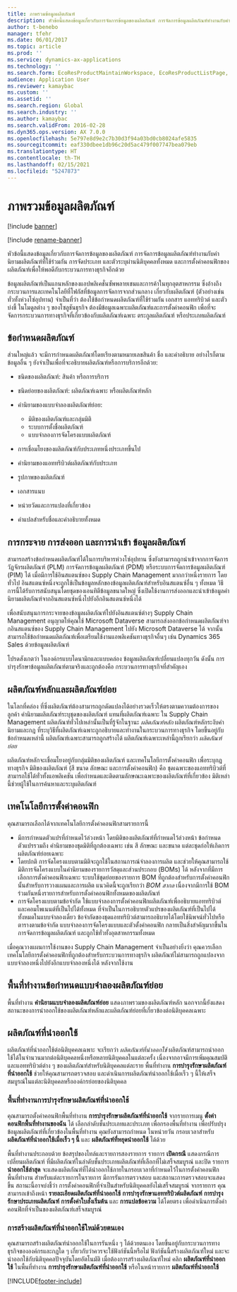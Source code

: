 ```yaml
---
title: ภาพรวมข้อมูลผลิตภัณฑ์
description: หัวข้อนี้แสดงข้อมูลเกี่ยวกับการจัดการข้อมูลของผลิตภัณฑ์ การจัดการข้อมูลผลิตภัณฑ์ทำงานกับคำนิยามผลิตภัณฑ์ที่ใช้ร่วมกัน การจัดประเภท และตัวระบุผ่านนิติบุคคลทั้งหมด และการตั้งค่าคอนฟิกของผลิตภัณฑ์เพื่อให้พอดีกับกระบวนการทางธุรกิจอีกด้วย
author: t-benebo
manager: tfehr
ms.date: 06/01/2017
ms.topic: article
ms.prod: ''
ms.service: dynamics-ax-applications
ms.technology: ''
ms.search.form: EcoResProductMaintainWorkspace, EcoResProductListPage, EcoResProductVariantMaintainWorkspace, EcoResProductVariantPerCompanyImagePart, EcoResProductRelationType,EcoResProductAvailabilityPart,  EcoResProductReleasedSelect, EcoResProductLookup, EcoResProductVariantsPendingReleaseFormPart, EcoResProductSearchLookup, EcoResProductNumberRename, EcoResDimensionBasedConfigWorkspace, EcoResProductVariantImagePart, EcoResProductImagePart, EcoResProductVariantsPerCompanyPart, InventItemIdLookupByDefaultOrderSetting, EcoResProductReleaseSessions, EcoResProductVariantMaintainWorkspaceConfiguration, EcoResProductProcessManufacturingWorkspaceConfiguration, EcoResProductMasterVariantsPart, EcoResProductDiscreteManufacturingWorkspaceConfiguration, EcoResProductVariantAvailabilityPart, EcoResProductInformationFactBox, EcoResProductLookupTest, EcoResProductImageTest, EcoResProductReleasedRecentlyCreatedFormPart, EcoResPhysicalProductDimensions, PdsMRCRegulatedListItem, EcoResProductAvailabilityPart, PdsMRCRestrictionList, InventItemIdLookupAllocationId, EcoResProductAvailability, EcoResProductEntityAttributeTableFieldAssociation, EcoResProductImagePart, EcoResProductRelation, EcoResProductReleaseAddProduct, EcoResProductPerCompanyListPage, EcoResProductParameters, PdsMRCRestrictedItemByCountryState, EngChgCasePreview, InventTablePreview, PdsMRCItemDetails, EngChgCaseAssociate, PdsMRCCustomerHistory, PdsMRCVendorHistory, PdsMRCRestrictedCountryStateByItem, InventItemIdGroupLookup, InventLocationLookup, PdsMRCValidityIntervalbyCountry, PdsMRCValidityIntervalbyCountry, PdsMRCEventTracker, PdsMRCReportingCountry, PdsMRCDocument, PdsMRCReportingList, PdsMRCItemCAS, GraphicsTestForm, EngChgPicklist
audience: Application User
ms.reviewer: kamaybac
ms.custom: ''
ms.assetid: ''
ms.search.region: Global
ms.search.industry: ''
ms.author: kamaybac
ms.search.validFrom: 2016-02-28
ms.dyn365.ops.version: AX 7.0.0
ms.openlocfilehash: 5e797e8d9e2c7b30d3f94a03bd0cb8024afe5835
ms.sourcegitcommit: eaf330dbee1db96c20d5ac479f007747bea079eb
ms.translationtype: HT
ms.contentlocale: th-TH
ms.lasthandoff: 02/15/2021
ms.locfileid: "5247873"
---
```

# <a name="product-information-overview"></a>ภาพรวมข้อมูลผลิตภัณฑ์

[!include [banner](../includes/banner.md)]

[!include [rename-banner](~/includes/cc-data-platform-banner.md)]

หัวข้อนี้แสดงข้อมูลเกี่ยวกับการจัดการข้อมูลของผลิตภัณฑ์ การจัดการข้อมูลผลิตภัณฑ์ทำงานกับคำนิยามผลิตภัณฑ์ที่ใช้ร่วมกัน การจัดประเภท และตัวระบุผ่านนิติบุคคลทั้งหมด และการตั้งค่าคอนฟิกของผลิตภัณฑ์เพื่อให้พอดีกับกระบวนการทางธุรกิจอีกด้วย 

ข้อมูลผลิตภัณฑ์เป็นแกนหลักของแอปพลิเคชั่นซัพพลายเชนและการค้าในทุกอุตสาหกรรม ซึ่งอ้างถึงกระบวนการและเทคโนโลยีที่โฟกัสที่ข้อมูลการจัดการจากส่วนกลาง เกี่ยวกับผลิตภัณฑ์ (ตัวอย่างเช่น ทั่วทั้งห่วงโซ่อุปทาน) จำเป็นที่ว่า ต้องใช้ข้อกำหนดผลิตภัณฑ์ที่ใช้ร่วมกัน เอกสาร แอททริบิวต์ และตัวบ่งชี้ ในโมดูลต่าง ๆ ของโซลูชันธุรกิจ ต้องมีข้อมูลเฉพาะผลิตภัณฑ์และการตั้งค่าคอนฟิก เพื่อที่จะจัดการกระบวนการทางธุรกิจที่เกี่ยวข้องกับผลิตภัณฑ์เฉพาะ ตระกูลผลิตภัณฑ์ หรือประเภทผลิตภัณฑ์

## <a name="product-definition"></a>ข้อกำหนดผลิตภัณฑ์

ส่วนใหญ่แล้ว จะมีการกำหนดผลิตภัณฑ์โดยเรียงตามหมายเลขสินค้า ชื่อ และคำอธิบาย อย่างไรก็ตาม ข้อมูลอื่น ๆ ยังจำเป็นเพื่อที่จะอธิบายผลิตภัณฑ์หรือการบริการอีกด้วย:

- ชนิดของผลิตภัณฑ์: สินค้า หรือการบริการ
- ชนิดย่อยของผลิตภัณฑ์: ผลิตภัณฑ์เฉพาะ หรือผลิตภัณฑ์หลัก
- คำนิยามของแบบจำลองผลิตภัณฑ์ย่อย:

     - มิติของผลิตภัณฑ์และกลุ่มมิติ
     - ระบบการตั้งชื่อผลิตภัณฑ์
     - แบบจำลองการจัดโครงแบบผลิตภัณฑ์

- การเชื่อมโยงของผลิตภัณฑ์กับประเภทหนึ่งประเภทขึ้นไป
- คำนิยามของแอททริบิวต์ผลิตภัณฑ์กับประเภท
- รูปภาพของผลิตภัณฑ์
- เอกสารแนบ
- หน่วยวัดและการแปลงที่เกี่ยวข้อง
- คำแปลสำหรับชื่อและคำอธิบายทั้งหมด

## <a name="distribution-export-and-import-of-product-data"></a>การกระจาย การส่งออก และการนำเข้า ข้อมูลผลิตภัณฑ์

สามารถสร้างข้อกำหนดผลิตภัณฑ์ได้ในการบริหารห่วงโซ่อุปทาน ซึ่งยังสามารถถูกนำเข้าจากการจัดการวัฏจักรผลิตภัณฑ์ (PLM) การจัดการข้อมูลผลิตภัณฑ์ (PDM) หรือระบบการจัดการข้อมูลผลิตภัณฑ์ (PIM) ได้ เมื่อมีการใช้อินสแตนซ์ของ Supply Chain Management มากกว่าหนึ่งรายการ โดยทั่วไป อินสแตนซ์หนึ่งจะถูกใช้เป็นข้อมูลหลักของข้อมูลผลิตภัณฑ์สำหรับอินสแตนซ์อื่น ๆ ทั้งหมด วิธีการนี้ได้รับการสนับสนุนโดยชุดของเอนทิตีข้อมูลขนาดใหญ่ ซึ่งเปิดใช้งานการส่งออกและนำเข้าข้อมูลคำนิยามผลิตภัณฑ์จากอินสแตนซ์หนึ่งไปยังอีกอินสแตนซ์หนึ่งได้

เพื่อสนับสนุนการกระจายของข้อมูลผลิตภัณฑ์ไปยังอินสแตนซ์ต่างๆ Supply Chain Management อนุญาตให้คุณใช้ Microsoft Dataverse สามารถส่งออกข้อกำหนดผลิตภัณฑ์จากอินสแตนซ์ของ Supply Chain Management ไปยัง Microsoft Dataverse ได้ จากนั้น สามารถใช้ข้อกำหนดผลิตภัณฑ์เพื่อเตรียมใช้งานแอพลิเคชันทางธุรกิจอื่นๆ เช่น Dynamics 365 Sales ด้วยข้อมูลผลิตภัณฑ์

โปรดสังเกตว่า ในองค์กรแบบไดนามิกและแบบคล่อง ข้อมูลผลิตภัณฑ์เปลี่ยนแปลงทุกวัน ดังนั้น การบำรุงรักษาข้อมูลผลิตภัณฑ์ตามจริงและถูกต้องคือ กระบวนการทางธุรกิจที่สำคัญเอง

## <a name="product-masters-and-product-variants"></a>ผลิตภัณฑ์หลักและผลิตภัณฑ์ย่อย

ในโลกที่คล่อง ที่ซึ่งผลิตภัณฑ์ต้องสามารถถูกดัดแปลงได้อย่างรวดเร็วให้ตรงตามความต้องการของลูกค้า คำนิยามผลิตภัณฑ์ระบุชุดของผลิตภัณฑ์ แทนที่ผลิตภัณฑ์เฉพาะ ใน Supply Chain Management ผลิตภัณฑ์ทั่วไปเหล่านั้นเป็นที่รู้จักในฐานะ *ผลิตภัณฑ์หลัก* ผลิตภัณฑ์หลักระงับคำนิยามและกฎ ที่ระบุวิธีที่ผลิตภัณฑ์เฉพาะถูกอธิบายและทำงานในกระบวนการทางธุรกิจ โดยขึ้นอยู่กับข้อกำหนดเหล่านี้ ผลิตภัณฑ์เฉพาะสามารถถูกสร้างได้ ผลิตภัณฑ์เฉพาะเหล่านี้ถูกเรียกว่า *ผลิตภัณฑ์ย่อย*

ผลิตภัณฑ์หลักจะเชื่อมโยงอยู่กับกลุ่มมิติของผลิตภัณฑ์ และเทคโนโลยีการตั้งค่าคอนฟิก เพื่อระบุกฎทางธุรกิจ มิติของผลิตภัณฑ์ (สี ขนาด ลักษณะ และการตั้งค่าคอนฟิก) คือ ชุดเฉพาะของแอททริบิวต์ที่สามารถใช้ได้ทั่วทั้งแอพลิเคชัน เพื่อกำหนดและติดตามลักษณะเฉพาะของผลิตภัณฑ์ที่เกี่ยวข้อง มิติเหล่านี้ช่วยผู้ใช้ในการค้นหาและระบุผลิตภัณฑ์

## <a name="configuration-technologies"></a>เทคโนโลยีการตั้งค่าคอนฟิก

คุณสามารถเลือกได้จากเทคโนโลยีการตั้งค่าคอนฟิกสามรายการนี้

- มีการกำหนดตัวแปรที่กำหนดไว้ล่วงหน้า โดยมิติของผลิตภัณฑ์ที่กำหนดไว้ล่วงหน้า ข้อกำหนดตัวแปรรวมถึง คำนิยามของชุดมิติที่ถูกต้องเฉพาะ เช่น สี ลักษณะ และขนาด แต่ละชุดก่อให้เกิดการผลิตภัณฑ์ย่อยเฉพาะ
- โดยปกติ การจัดโครงแบบตามมิติจะถูกใช้ในสถานการณ์จำลองการผลิต และช่วยให้คุณสามารถใช้มิติการจัดโครงแบบในคำนิยามของรายการวัสดุและส่วนประกอบ (BOMs) ได้ หลังจากที่มีการเลือกการตั้งค่าคอนฟิกเฉพาะ ระบบใช้ชุดย่อยของรายการ BOM ที่ถูกต้องสำหรับการตั้งค่าคอนฟิกนั้นสำหรับการวางแผนและการผลิต แนวคิดนี้จะถูกเรียกว่า *BOM สากล* เนื่องจากมีการใช้ BOM ร่วมกันหนึ่งรายการสำหรับการตั้งค่าคอนฟิกทั้งหมดของผลิตภัณฑ์
- การจัดโครงแบบตามข้อจำกัด ใช้แบบจำลองการตั้งค่าคอนฟิกผลิตภัณฑ์เพื่ออธิบายแอททริบิวต์และคอมโพเนนต์ที่เป็นไปได้ทั้งหมด ที่จำเป็นในการอธิบายตัวแปรของผลิตภัณฑ์ที่เป็นไปได้ทั้งหมดในแบบจำลองเดี่ยว ข้อจำกัดของชุดแอททริบิวต์สามารถอธิบายได้โดยใช้นิพจน์ทั่วไปหรือตารางตามข้อจำกัด แบบจำลองการจัดโครงแบบและตัวตั้งค่าคอนฟิก กลายเป็นสิ่งสำคัญมากขึ้นในการจัดการข้อมูลผลิตภัณฑ์ และถูกใช้ทั่วทั้งอุตสาหกรรมทั้งหมด

เมื่อคุณวางแผนการใช้งานของ Supply Chain Management จำเป็นอย่างยิ่งว่า คุณควรเลือกเทคโนโลยีการตั้งค่าคอนฟิกที่ถูกต้องสำหรับกระบวนการทางธุรกิจ ผลิตภัณฑ์ไม่สามารถถูกแปลงจากแบบจำลองหนึ่งไปยังอีกแบบจำลองหนึ่งได้ หลังจากใช้งาน

## <a name="product-variant-model-definition-workspace"></a>พื้นที่ทำงานข้อกำหนดแบบจำลองผลิตภัณฑ์ย่อย

พื้นที่ทำงาน **คำนิยามแบบจำลองผลิตภัณฑ์ย่อย** แสดงภาพรวมของผลิตภัณฑ์หลัก นอกจากนี้ยังแสดงสถานะของการนำออกใช้ของผลิตภัณฑ์หลักและผลิตภัณฑ์ย่อยที่เกี่ยวข้องต่อนิติบุคคลเฉพาะ

## <a name="released-products"></a>ผลิตภัณฑ์ที่นำออกใช้

ผลิตภัณฑ์ที่นำออกใช้ต่อนิติบุคคลเฉพาะ จะเรียกว่า *ผลิตภัณฑ์ที่นำออกใช้* ผลิตภัณฑ์สามารถนำออกใช้ได้ในจำนวนมากต่อนิติบุคคลหนึ่งหรือหลายนิติบุคคลในแต่ละครั้ง เนื่องจากอาจมีการเพิ่มคุณสมบัติและแอททริบิวต์ต่าง ๆ ของผลิตภัณฑ์สำหรับนิติบุคคลแต่ละราย พื้นที่ทำงาน **การบำรุงรักษาผลิตภัณฑ์ที่นำออกใช้** ช่วยให้คุณสามารถตรวจสอบ และดำเนินการผลิตภัณฑ์นำออกใช้เมื่อเร็ว ๆ นี้ให้เสร็จสมบูรณ์ในแต่ละนิติบุคคลหรือองค์กรย่อยของนิติบุคคล

### <a name="released-product-maintenance-workspace"></a>พื้นที่ทำงานการบำรุงรักษาผลิตภัณฑ์ที่นำออกใช้

คุณสามารถตั้งค่าคอนฟิกพื้นที่ทำงาน **การบำรุงรักษาผลิตภัณฑ์ที่นำออกใช้** จากรายการเมนู **ตั้งค่าคอนฟิกพื้นที่ทำงานของฉัน** ได้ เลือกลำดับชั้นประเภทและประเภท เพื่อกรองพื้นที่ทำงาน เพื่อปรับปรุงข้อมูลผลิตภัณฑ์ที่เกี่ยวข้องในพื้นที่ทำงาน คุณยังสามารถกำหนด ในหน่วยวัน กรอบเวลาสำหรับ **ผลิตภัณฑ์ที่นำออกใช้เมื่อเร็ว ๆ นี้** และ **ผลิตภัณฑ์ที่หยุดนำออกใช้** ได้ด้วย

พื้นที่ทำงานประกอบด้วย ข้อสรุปของไทล์และรายการสองรายการ รายการ **เปิดกรณี** แสดงกรณีการเปลี่ยนผลิตภัณฑ์ ที่มีผลิตภัณฑ์ในลำดับชั้นประเภทผลิตภัณฑ์ที่เลือกที่ไม่เสร็จสมบูรณ์ และปิด รายการ **นำออกใช้ล่าสุด** จะแสดงผลิตภัณฑ์ที่ได้นำออกใช้ภายในกรอบเวลาที่กำหนดไว้ในการตั้งค่าคอนฟิกพื้นที่ทำงาน สำหรับแต่ละรายการในรายการ มีการรันการตรวจสอบ และสถานะการตรวจสอบจะแสดงขึ้น สถานะนี้อาจบ่งชี้ว่า การตั้งค่าคอนฟิกที่จำเป็นสำหรับนิติบุคคลยังไม่เสร็จสมบูรณ์ จากรายการ คุณสามารถเข้าถึงหน้า **รายละเอียดผลิตภัณฑ์ที่นำออกใช้** **การบำรุงรักษาแอททริบิวต์ผลิตภัณฑ์** **การบำรุงรักษาประเภทผลิตภัณฑ์** **การตั้งค่าใบสั่งเริ่มต้น** และ **การแปลข้อความ** ได้โดยตรง เพื่อดำเนินการตั้งค่าคอนฟิกที่จำเป็นของผลิตภัณฑ์เสร็จสมบูรณ์

### <a name="manually-creating-a-new-released-product"></a>การสร้างผลิตภัณฑ์ที่นำออกใช้ใหม่ด้วยตนเอง

คุณสามารถสร้างผลิตภัณฑ์นำออกใช้ในการรันหนึ่ง ๆ ได้ด้วยตนเอง โดยขึ้นอยู่กับกระบวนการทางธุรกิจขององค์กรและกฎใด ๆ เกี่ยวกับว่าควรจะใช้ฟังก์ชันนี้หรือไม่ ฟังก์ชันนี้สร้างผลิตภัณฑ์ใหม่ และจะนำออกใช้กับนิติบุคคลปัจจุบันโดยอัตโนมัติ เมื่อต้องการสร้างผลิตภัณฑ์ใหม่ คลิก **ผลิตภัณฑ์ที่นำออกใช้** ในพื้นที่ทำงาน **การบำรุงรักษาผลิตภัณฑ์ที่นำออกใช้** หรือในหน้ารายการ **ผลิตภัณฑ์ที่นำออกใช้**


[!INCLUDE[footer-include](../../includes/footer-banner.md)]
